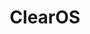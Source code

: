 ---
codehost: https://github.com/clearos
facebook: https://facebook.com/ClearOS
googleplus: https://plus.google.com/+ClearosOrem
linkedin: https://linkedin.com/company/clearcenter
logohandle: clearos
sort: clearos
title: ClearOS
twitter: https://x.com/clearfoundation
website: https://www.clearos.com/
---